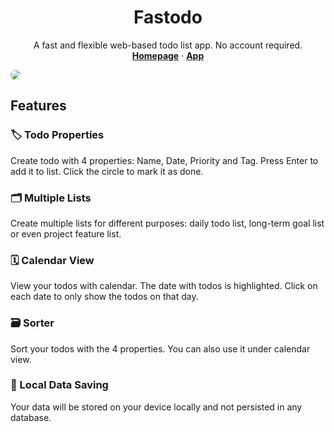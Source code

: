 <h1 align="center">Fastodo</h1>

<p align="center">
A fast and flexible web-based todo list app. No account required.
<br>
<a href="https://m4xshen.me/fastodo"><strong>Homepage</strong></a>
·
<a href="https://m4xshen.me/fastodo/app"><strong>App</strong></a>
</p>

<img style="border-radius:10px;" src="https://user-images.githubusercontent.com/74842863/216558507-5b51891e-ff4b-49bb-90cc-744b1c181851.png">

## Features

### 🏷️ Todo Properties

Create todo with 4 properties: Name, Date, Priority and Tag. Press Enter to add it to list. Click the circle to mark it as done.

### 🗂️ Multiple Lists

Create multiple lists for different purposes: daily todo list, long-term goal list or even project feature list.

### 🗓️ Calendar View

View your todos with calendar. The date with todos is highlighted. Click on each date to only show the todos on that day.

### 🗃️ Sorter

Sort your todos with the 4 properties. You can also use it under calendar view.

### 💾 Local Data Saving

Your data will be stored on your device locally and not persisted in any database.
